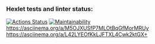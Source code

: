 ### Hexlet tests and linter status:
[![Actions Status](https://github.com/Razor718/python-project-49/actions/workflows/hexlet-check.yml/badge.svg)](https://github.com/Razor718/python-project-49/actions)
[![Maintainability](https://api.codeclimate.com/v1/badges/02ec0c1bef63b09dda0c/maintainability)](https://codeclimate.com/github/Razor718/python-project-49/maintainability)
https://asciinema.org/a/M5OJXUSfP7MLOtBqGfMorMRUy
https://asciinema.org/a/L42LYEOfKkLJFTXL4Cwk2ktGX+
